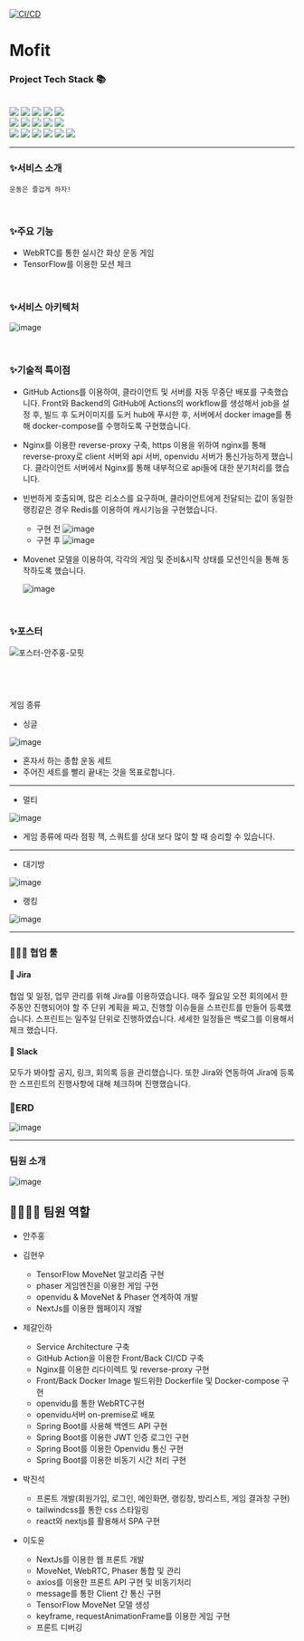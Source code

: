 [![CI/CD](https://github.com/MoFit-Project/Backend/actions/workflows/gradle.yml/badge.svg)](https://github.com/MoFit-Project/Backend/actions/workflows/gradle.yml)


# Mofit

### Project Tech Stack 📚
&#160;   
<img src="https://img.shields.io/badge/TensorFlow-FF6F00?style=flat&logo=TensorFlow&logoColor=white"/> 
<img src="https://img.shields.io/badge/Spring Boot-6DB33F?style=flat&logo=Spring Boot&logoColor=white"/> 
<img src="https://img.shields.io/badge/NGINX-009638?style=flat&logo=NGINX&logoColor=white"/>
<img src="https://img.shields.io/badge/Amazon AWS-232F3E?style=flat&logo=Amazon AWS&logoColor=white"/> 
<img src="https://img.shields.io/badge/JavaScript-F7DF1E?style=flat&logo=JavaScript&logoColor=white"/>
&#160;   
<img src="https://img.shields.io/badge/Amazon RDS-527FFF?style=flat&logo=Amazon RDS&logoColor=white"/> 
<img src="https://img.shields.io/badge/Docker-2496ED?style=flat&logo=Docker&logoColor=white"/>
<img src="https://img.shields.io/badge/Next.js-000000?style=flat&logo=Next.js&logoColor=white"/> 
<img src="https://img.shields.io/badge/GitHub Actions-2088FF?style=flat&logo=GitHub Actions&logoColor=white"/>
<img src="https://img.shields.io/badge/WebRTC-333333?style=flat&logo=WebRTC&logoColor=white"/> 
&#160;   
<img src="https://img.shields.io/badge/MySQL-4479A1?style=flat&logo=MySQL&logoColor=white"/>
<img src="https://img.shields.io/badge/Redis-DC382D?style=flat&logo=Redis&logoColor=white"/>
<img src="https://img.shields.io/badge/Jira-0052CC?style=flat&logo=Jira&logoColor=white"/>
<img src="https://img.shields.io/badge/Slack-4A154B?style=flat&logo=Slack&logoColor=white"/>
<img src="https://img.shields.io/badge/GitHub-181717?style=flat&logo=GitHub&logoColor=white"/>
<img src="https://img.shields.io/badge/GameEngine-Phaser-blueviolet"/>

---

### ✨서비스 소개
```운동은 즐겁게 하자!```


&#160;   
### ✨주요 기능

- WebRTC를 통한 실시간 화상 운동 게임
- TensorFlow를 이용한 모션 체크 


&#160;   
### ✨서비스 아키텍처

![image](https://user-images.githubusercontent.com/105699532/223957920-6ec970cf-f36d-4d02-a7be-14a4aca77427.png)



&#160;   
### ✨기술적 특이점

- GitHub Actions를 이용하여, 클라이언트 및 서버를 자동 무중단 배포를 구축했습니다. Front와 Backend의 GitHub에 Actions의 workflow를 생성해서 job을 설정 후, 빌드 후 도커이미지를 도커 hub에 푸시한 후, 서버에서 docker image를 통해 docker-compose를 수행하도록 구현했습니다.

- Nginx를 이용한 reverse-proxy 구축, https 이용을 위하여 nginx를 통해 reverse-proxy로 client 서버와 api 서버, openvidu 서버가 통신가능하게 했습니다. 클라이언트 서버에서 Nginx를 통해 내부적으로 api들에 대한 분기처리를 했습니다.

- 빈번하게 호출되며, 많은 리소스를 요구하며, 클라이언트에게 전달되는 값이 동일한 랭킹같은 경우 Redis를 이용하여 캐시기능을 구현했습니다. 
  - 구현 전
  ![image](https://user-images.githubusercontent.com/105699532/223959646-939a9005-e6da-4733-9bbe-6ebab3a46fae.png)
  - 구현 후
  ![image](https://user-images.githubusercontent.com/105699532/223959903-7feca271-a128-4cb3-a584-9ba53f0f1470.png)  

- Movenet 모델을 이용하여, 각각의 게임 및 준비&시작 상태를 모션인식을 통해 동작하도록 했습니다.

  ![image](https://user-images.githubusercontent.com/105699532/223961203-4356d68d-dce5-49c5-9782-416a82edafd0.png)

&#160;   
### ✨포스터

  ![포스터-안주홍-모핏](https://user-images.githubusercontent.com/94699082/224369032-02e132da-1bdc-4ff7-ae16-5efa77afae94.jpg)


&#160;   
---
게임 종류

- 싱글

![image](https://user-images.githubusercontent.com/105699532/223953841-6edfb611-468c-4698-9fec-6550d7abaeb2.png)

- 혼자서 하는 종합 운동 세트
- 주어진 세트를 빨리 끝내는 것을 목표로합니다.


***

- 멀티 

![image](https://user-images.githubusercontent.com/105699532/223954197-c08d9cda-4d73-498e-8b80-a179e6dc4ebb.png)

- 게임 종류에 따라 점핑 잭, 스쿼트를 상대 보다 많이 할 때 승리할 수 있습니다.


***

- 대기방

![image](https://user-images.githubusercontent.com/105699532/223955025-461ea9a2-9b28-43b3-bf89-7f47f498289c.png)

- 랭킹

![image](https://user-images.githubusercontent.com/105699532/223956798-f55ce215-5242-4443-b49b-3844c28c5e18.png)


---

### 👨‍👩‍👧 협업 툴

#### 📜 Jira
협업 및 일정, 업무 관리를 위해 Jira를 이용하였습니다. 매주 월요일 오전 회의에서 한 주동안 진행되어야 할 주 단위 계획을 짜고, 진행할 이슈들을 스프린트를 만들어 등록했습니다. 스프린트는 일주일 단위로 진행하였습니다. 세세한 일정들은 백로그를 이용해서 체크 했습니다.

#### 📜 Slack
모두가 봐야할 공지, 링크, 회의록 등을 관리했습니다. 또한 Jira와 연동하여 Jira에 등록한 스프린트의 진행사항에 대해 체크하며 진행했습니다.



### 📝ERD
![image](https://user-images.githubusercontent.com/105699532/223963125-35081bd9-4a8f-4c60-a782-d5093859c6f8.png)



---
### 팀원 소개
![image](https://user-images.githubusercontent.com/105699532/223963462-c9992e18-b026-44c1-b929-b4e01d6d7924.png)


👩‍👩‍👧‍👧 팀원 역할
---
- 안주홍

- 김현우
  - TensorFlow MoveNet 알고리즘 구현
  - phaser 게임엔진을 이용한 게임 구현
  - openvidu & MoveNet & Phaser 연계하여 개발
  - NextJs를 이용한 웹페이지 개발

- 제갈인하
  - Service Architecture 구축
  - GitHub Action을 이용한 Front/Back CI/CD 구축
  - Nginx를 이용한 리다이렉트 및 reverse-proxy 구현
  - Front/Back Docker Image 빌드위한 Dockerfile 및 Docker-compose 구현
  - openvidu를 통한 WebRTC구현
  - openvidu서버 on-premise로 배포
  - Spring Boot를 사용해 백엔드 API 구현
  - Spring Boot를 이용한 JWT 인증 로그인 구현
  - Spring Boot를 이용한 Openvidu 통신 구현
  - Spring Boot를 이용한 비동기 시간 처리 구현
  
- 박진석
  - 프론트 개발(회원가입, 로그인, 메인화면, 랭킹창, 방리스트, 게임 결과창 구현)
  - tailwindcss를 통한 css 스타일링
  - react와 nextjs를 활용해서 SPA 구현

- 이도윤
  - NextJs를 이용한 웹 프론트 개발
  - MoveNet, WebRTC, Phaser 통합 및 관리
  - axios를 이용한 프론트 API 구현 및 비동기처리
  - message를 통한 Client 간 통신 구현
  - TensorFlow MoveNet 모델 생성
  - keyframe, requestAnimationFrame를 이용한 게임 구현
  - 프론트 디버깅 

